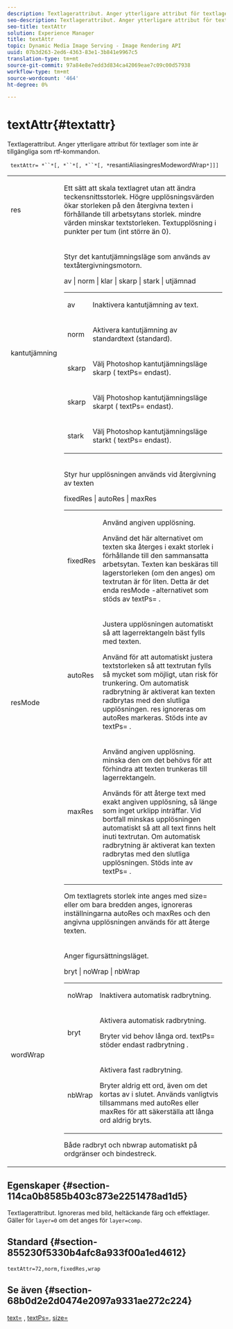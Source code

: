 ```yaml
---
description: Textlagerattribut. Anger ytterligare attribut för textlager som inte är tillgängliga som rtf-kommandon.
seo-description: Textlagerattribut. Anger ytterligare attribut för textlager som inte är tillgängliga som rtf-kommandon.
seo-title: textAttr
solution: Experience Manager
title: textAttr
topic: Dynamic Media Image Serving - Image Rendering API
uuid: 07b3d263-2ed6-4363-83e1-3b841e9967c5
translation-type: tm+mt
source-git-commit: 97a84e8e7edd3d834ca42069eae7c09c00d57938
workflow-type: tm+mt
source-wordcount: '464'
ht-degree: 0%

---
```



# textAttr{#textattr}

Textlagerattribut. Anger ytterligare attribut för textlager som inte är tillgängliga som rtf-kommandon.

` textAttr= *``*[, *``*[, *``*[, *`resantiAliasingresModewordWrap`*]]]`

<table id="simpletable_0072BF7DF52B4959A14EDEF60A6EBDEE"> 
 <tr class="strow"> 
  <td class="stentry"> <p> <span class="codeph"> <span class="varname"> res  </span> </span> </p> </td> 
  <td class="stentry"> <p>Ett sätt att skala textlagret utan att ändra teckensnittsstorlek. Högre upplösningsvärden ökar storleken på den återgivna texten i förhållande till arbetsytans storlek. mindre värden minskar textstorleken. Textupplösning i punkter per tum (int större än 0). </p> </td> 
 </tr> 
 <tr class="strow"> 
  <td class="stentry"> <p> <span class="codeph"> <span class="varname"> kantutjämning  </span> </span> </p> </td> 
  <td class="stentry"> <p>Styr det kantutjämningsläge som används av textåtergivningsmotorn. </p> <p> <span class="codeph"> av | norm | klar | skarp | stark | utjämnad  </span> </p> <p> 
    <table id="simpletable_AE2331118FCA4BC7877233E287CED6A4"> 
     <tr class="strow"> 
      <td class="stentry"> <p> <span class="codeph"> av  </span> </p> </td> 
      <td class="stentry"> <p>Inaktivera kantutjämning av text. </p> </td> 
     </tr> 
     <tr class="strow"> 
      <td class="stentry"> <p> <span class="codeph"> norm  </span> </p> </td> 
      <td class="stentry"> <p>Aktivera kantutjämning av standardtext (standard). </p> </td> 
     </tr> 
     <tr class="strow"> 
      <td class="stentry"> <p> <span class="codeph"> skarp  </span> </p> </td> 
      <td class="stentry"> <p>Välj Photoshop kantutjämningsläge <span class="codeph"> skarp </span> ( <span class="codeph"> textPs= </span> endast). </p> </td> 
     </tr> 
     <tr class="strow"> 
      <td class="stentry"> <p> <span class="codeph"> skarp  </span> </p> </td> 
      <td class="stentry"> <p>Välj Photoshop kantutjämningsläge <span class="codeph"> skarpt </span> ( <span class="codeph"> textPs= </span> endast). </p> </td> 
     </tr> 
     <tr class="strow"> 
      <td class="stentry"> <p> <span class="codeph"> stark  </span> </p> </td> 
      <td class="stentry"> <p>Välj Photoshop kantutjämningsläge <span class="codeph"> starkt </span> ( <span class="codeph"> textPs= </span> endast). </p> </td> 
     </tr> 
    </table> </p> </td> 
 </tr> 
 <tr class="strow"> 
  <td class="stentry"> <p> <span class="codeph"> <span class="varname"> resMode  </span> </span> </p> </td> 
  <td class="stentry"> <p>Styr hur upplösningen används vid återgivning av texten </p> <p> <span class="codeph"> fixedRes | autoRes | maxRes  </span> </p> <p> 
    <table id="simpletable_2CFC06DB37154C7C92614FDF7A818DB5"> 
     <tr class="strow"> 
      <td class="stentry"> <p> <span class="codeph"> fixedRes  </span> </p> </td> 
      <td class="stentry"> <p>Använd angiven upplösning. </p> <p>Använd det här alternativet om texten ska återges i exakt storlek i förhållande till den sammansatta arbetsytan. Texten kan beskäras till lagerstorleken (om den anges) om textrutan är för liten. Detta är det enda <span class="varname"> resMode </span>-alternativet som stöds av <span class="codeph"> textPs= </span>. </p> </td> 
     </tr> 
     <tr class="strow"> 
      <td class="stentry"> <p> <span class="codeph"> autoRes  </span> </p> </td> 
      <td class="stentry"> <p>Justera upplösningen automatiskt så att lagerrektangeln bäst fylls med texten. </p> <p>Använd för att automatiskt justera textstorleken så att textrutan fylls så mycket som möjligt, utan risk för trunkering. Om automatisk radbrytning är aktiverat kan texten radbrytas med den slutliga upplösningen. <span class="varname"> res  </span> ignoreras om  <span class="codeph"> autoRes  </span> markeras. Stöds inte av <span class="codeph"> textPs= </span>. </p> </td> 
     </tr> 
     <tr class="strow"> 
      <td class="stentry"> <p> <span class="codeph"> maxRes  </span> </p> </td> 
      <td class="stentry"> <p>Använd angiven upplösning. minska den om det behövs för att förhindra att texten trunkeras till lagerrektangeln. </p> <p>Används för att återge text med exakt angiven upplösning, så länge som inget urklipp inträffar. Vid bortfall minskas upplösningen automatiskt så att all text finns helt inuti textrutan. Om automatisk radbrytning är aktiverat kan texten radbrytas med den slutliga upplösningen. Stöds inte av <span class="codeph"> textPs= </span>. </p> </td> 
     </tr> 
    </table> </p> <p>Om textlagrets storlek inte anges med size= eller om bara bredden anges, ignoreras inställningarna autoRes och maxRes och den angivna upplösningen används för att återge texten. </p> </td> 
 </tr> 
 <tr class="strow"> 
  <td class="stentry"> <p> <span class="codeph"> <span class="varname"> wordWrap  </span> </span> </p> </td> 
  <td class="stentry"> <p>Anger figursättningsläget. </p> <p> <span class="codeph"> bryt | noWrap | nbWrap  </span> </p> <p> 
    <table id="simpletable_FF2510E029EC41E29BC30D9FC2923EA3"> 
     <tr class="strow"> 
      <td class="stentry"> <p> <span class="codeph"> noWrap  </span> </p> </td> 
      <td class="stentry"> <p>Inaktivera automatisk radbrytning. </p> </td> 
     </tr> 
     <tr class="strow"> 
      <td class="stentry"> <p> <span class="codeph"> bryt  </span> </p> </td> 
      <td class="stentry"> <p>Aktivera automatisk radbrytning. </p> <p>Bryter vid behov långa ord. <span class="codeph"> textPs= stöder  </span> endast  <span class="codeph"> radbrytning  </span>. </p> </td> 
     </tr> 
     <tr class="strow"> 
      <td class="stentry"> <p> <span class="codeph"> nbWrap  </span> </p> </td> 
      <td class="stentry"> <p>Aktivera fast radbrytning. </p> <p>Bryter aldrig ett ord, även om det kortas av i slutet. Används vanligtvis tillsammans med <span class="codeph"> autoRes </span> eller <span class="codeph"> maxRes </span> för att säkerställa att långa ord aldrig bryts. </p> </td> 
     </tr> 
    </table> </p> <p>Både <span class="codeph"> radbryt </span> och <span class="codeph"> nbwrap </span> automatiskt på ordgränser och bindestreck. </p> </td> 
 </tr> 
</table>

## Egenskaper {#section-114ca0b8585b403c873e2251478ad1d5}

Textlagerattribut. Ignoreras med bild, heltäckande färg och effektlager. Gäller för `layer=0` om det anges för `layer=comp`.

## Standard {#section-855230f5330b4afc8a933f00a1ed4612}

`textAttr=72,norm,fixedRes,wrap`

## Se även {#section-68b0d2e2d0474e2097a9331ae272c224}

[text=](../../../../../is-api/http-ref/image-serving-api-ref/c-http-protocol-reference/c-command-reference/r-text.md#reference-84634052e48548539a1ef63cbe41f22f) ,  [textPs=](../../../../../is-api/http-ref/image-serving-api-ref/c-http-protocol-reference/c-command-reference/r-textps.md#reference-4209a2a6169f44278da2647cfb0cd767),  [size=](../../../../../is-api/http-ref/image-serving-api-ref/c-http-protocol-reference/c-data-types/r-size.md#reference-04d383f32c7b4003bed9978cb854747b)
